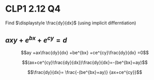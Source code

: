 # CLP1 2.12 Q4

Find $\displaystyle \frac{dy}{dx}$ (using implicit differntiation)

##  $axy + e^{b x} + e^{ c y} = d$ 

$$ay +ax\frac{dy}{dx} +be^{bx} +ce^{cy}\frac{dy}{dx} =0$$

$$(ax+ce^{cy}\frac{dy}{dx})\frac{dy}{dx}=-(be^{bx}+ay)$$

$$\frac{dy}{dx}= \frac{-(be^{bx}+ay)} {ax+ce^{cy}}$$